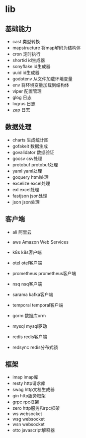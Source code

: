 # lib

## 基础能力

- cast 类型转换
- mapstructure 将map解码为结构体
- cron 定时执行
- shortid id生成器
- sonyflake id生成器
- uuid id生成器
- godotenv 从文件加载环境变量
- env 将环境变量加载到结构体
- viper 配置管理
- glog 日志
- logrus 日志
- zap 日志

## 数据处理

- charts 生成统计图
- gofakeit 数据生成
- govalidator 数据验证
- gocsv csv处理
- protobuf protobuf处理
- yaml yaml处理
- goquery html处理
- excelize excel处理
- exl excel处理
- fastjson json处理
- json json处理

## 客户端

- ali 阿里云
- aws Amazon Web Services

- k8s k8s客户端
- otel otel客户端
- prometheus prometheus客户端
- nsq nsq客户端
- sarama kafka客户端
- temporal temporal客户端

- gorm 数据库orm
- mysql mysql驱动
- redis redis客户端
- redsync redis分布式锁

## 框架

- imap imap库
- resty http请求库
- swag http文档生成器
- gin http服务框架
- grpc rpc框架
- zero http服务和rpc框架
- ws websocket
- wsg websocket
- wsn websocket
- otto javascript解释器
